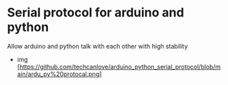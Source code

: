 # Serial protocol for arduino and python
Allow arduino and python talk with each other with high stability
- img [https://github.com/techcanlove/arduino_python_serial_protocol/blob/main/ardu_py%20protocal.png]
